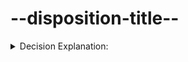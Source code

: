 # --disposition-title--

<details>

<summary>Decision Explanation:</summary>

**Rule: _Always yield to Pull Requests Workflow:_**

- **_--run-disposition-decision--_**.

</details>
